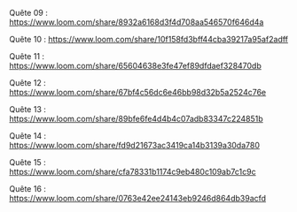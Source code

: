 Quête 09 : https://www.loom.com/share/8932a6168d3f4d708aa546570f646d4a

Quête 10 : https://www.loom.com/share/10f158fd3bff44cba39217a95af2adff

Quête 11 : https://www.loom.com/share/65604638e3fe47ef89dfdaef328470db

Quête 12 : https://www.loom.com/share/67bf4c56dc6e46bb98d32b5a2524c76e

Quête 13 : https://www.loom.com/share/89bfe6fe4d4b4c07adb83347c224851b

Quête 14 : https://www.loom.com/share/fd9d21673ac3419ca14b3139a30da780

Quête 15 : https://www.loom.com/share/cfa78331b1174c9eb480c109ab7c1c9c

Quête 16 : https://www.loom.com/share/0763e42ee24143eb9246d864db39acfd
